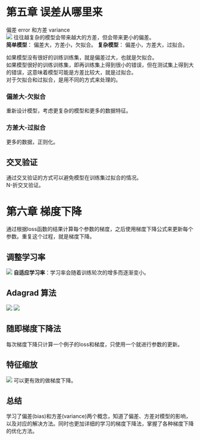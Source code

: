 # 第五章 误差从哪里来
偏差 error  和方差 variance  
![](https://tva1.sinaimg.cn/large/e6c9d24ely1h37tc0kffpj20fx0d0my1.jpg)
往往越复杂的模型会带来越大的方差，但会带来更小的偏差。  
**简单模型**： 偏差大，方差小，欠拟合。
**复杂模型**： 偏差小，方差大，过拟合。

如果模型没有很好的训练训练集，就是偏差过大，也就是欠拟合。  
如果模型很好的训练训练集，即再训练集上得到很小的错误，但在测试集上得到大的错误，这意味着模型可能是方差比较大，就是过拟合。  
对于欠拟合和过拟合，是用不同的方式来处理的。
### 偏差大-欠拟合
重新设计模型，考虑更复杂的模型和更多的数据特征。
### 方差大-过拟合
更多的数据，正则化。
## 交叉验证
通过交叉验证的方式可以避免模型在训练集过拟合的情况。  
N-折交叉验证。

# 第六章 梯度下降
通过根据loss函数的结果计算每个参数的梯度，之后使用梯度下降公式来更新每个参数。重复这个过程，就是梯度下降。  
## 调整学习率
![](https://tva1.sinaimg.cn/large/e6c9d24ely1h393vpw8thj20m70mc41r.jpg)
**自适应学习率**：学习率会随着训练轮次的增多而逐渐变小。
## Adagrad 算法
![](https://tva1.sinaimg.cn/large/e6c9d24ely1h393vhf60qj20my0npwfr.jpg)
![](https://tva1.sinaimg.cn/large/e6c9d24ely1h3942dtp4ij20m601t74d.jpg)
## 随即梯度下降法
每次梯度下降只计算一个例子的loss和梯度，只使用一个就进行参数的更新。
## 特征缩放
![](https://tva1.sinaimg.cn/large/e6c9d24ely1h396ah2exdj20i50optau.jpg)
可以更有效的做梯度下降。

## 总结
学习了偏差(bias)和方差(variance)两个概念，知道了偏差、方差对模型的影响，以及对应的解决方法。同时也更加详细的学习的梯度下降法，掌握了各种梯度下降的优化方法。